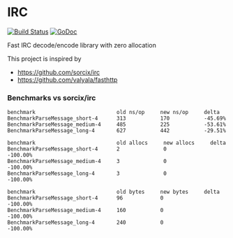 IRC
======================
[![Build Status](https://travis-ci.org/mengzhuo/irc.svg?branch=master)](https://travis-ci.org/mengzhuo/irc)
[![GoDoc](https://godoc.org/github.com/mengzhuo/irc?status.svg)](http://godoc.org/github.com/mengzhuo/irc)

Fast IRC decode/encode library with zero allocation

This project is inspired by 

* https://github.com/sorcix/irc
* https://github.com/valyala/fasthttp


### Benchmarks vs sorcix/irc
```
benchmark                          old ns/op     new ns/op     delta
BenchmarkParseMessage_short-4      313           170           -45.69%
BenchmarkParseMessage_medium-4     485           225           -53.61%
BenchmarkParseMessage_long-4       627           442           -29.51%

benchmark                          old allocs     new allocs     delta
BenchmarkParseMessage_short-4      2              0              -100.00%
BenchmarkParseMessage_medium-4     3              0              -100.00%
BenchmarkParseMessage_long-4       3              0              -100.00%

benchmark                          old bytes     new bytes     delta
BenchmarkParseMessage_short-4      96            0             -100.00%
BenchmarkParseMessage_medium-4     160           0             -100.00%
BenchmarkParseMessage_long-4       240           0             -100.00%
```
